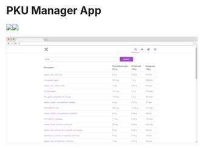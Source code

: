 # PKU Manager App

<img src=https://build.phonegap.com/apps/2096350/badge/4056737506/android.svg /><img src=https://build.phonegap.com/apps/2096350/badge/4056737506/version.svg />

![PKU Manager App](img/pkumanager-browser.png)
